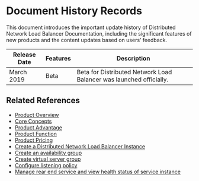# Document History Records

This document introduces the important update history of Distributed Network Load Balancer Documentation, including the significant features of new products and the content updates based on users’ feedback.

|Release Date|Features|Description|
|-|-|-|
|March 2019|Beta|Beta for Distributed Network Load Balancer was launched officially.|


## Related References

- [Product Overview](../Introduction/Product-Overview.md)
- [Core Concepts](../Introduction/Core-Concepts.md)
- [Product Advantage](../Introduction/Benefits.md)
- [Product Function](../Introduction/Features.md)
- [Product Pricing](../Pricing/Billing-Overview.md)
- [Create a Distributed Network Load Balancer Instance](../Operation-Guide/Create-DNLB-Instance.md)
- [Create an availability group](../Getting-Started/Create-AvailabilityGroup.md)
- [Create virtual server group](../Operation-Guide/TargetGroup-Management.md)
- [Configure listening policy](../Operation-Guide/Listener-Management.md)
- [Manage rear end service and view health status of service instance](../Operation-Guide/Backend-Management.md)

